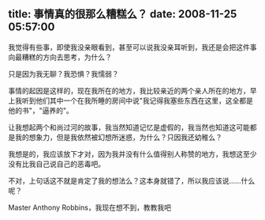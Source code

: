 title: 事情真的很那么糟糕么？
date: 2008-11-25 05:57:00
---

我觉得有些事，即使我没亲眼看到，甚至可以说我没亲耳听到，我还是会把这件事
向最糟糕的方向去思考，为什么？

只是因为我无聊？我恐惧？我懦弱？

事情的起因是这样的，现在我所在的地方，我比较亲近的两个亲人所在的地方，早
上我听到他们其中一个在我所睡的房间中说&quot;我记得我塞些东西在这里，这全都是
他的书&quot;，&quot;逼养的&quot;。

让我想起两个和尚过河的故事，我当然知道记忆是虚假的，我当然也知道这可能都
是我的想象力，但是我依然被幻想所迷惑，为什么？只因我还幼稚么？

我想是的，我应该放下才对，因为我并没有什么值得别人称赞的地方，我想这至少
没有比我自己说自己的恶毒吧。

不对，上句话这不就是肯定了我的想法么？这本身就错了，所以我应该说……什么
呢？

Master Anthony Robbins，我现在想不到，教教我吧